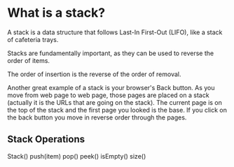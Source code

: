 # What is a stack?

A stack is a data structure that follows Last-In First-Out (LIFO), like a stack of cafeteria trays.

Stacks are fundamentally important, as they can be used to reverse the order of items.

The order of insertion is the reverse of the order of removal.

Another great example of a stack is your browser's Back button.  As you move from web page to web page, those pages are placed on a stack (actually it is the URLs that are going on the stack).  The current page is on the top of the stack and the first page you looked is the base.  If you click on the back button you move in reverse order through the pages.

## Stack Operations

Stack()
push(item)
pop()
peek()
isEmpty()
size()
